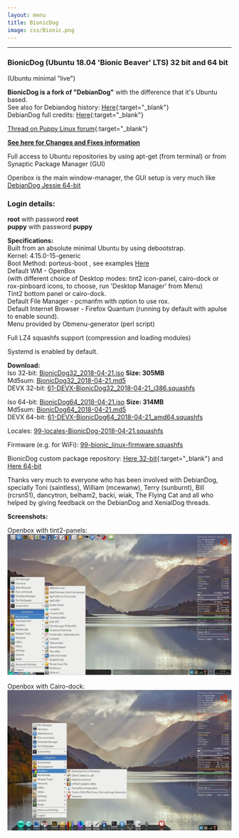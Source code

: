 ```yaml
---
layout: menu
title: BionicDog
image: css/Bionic.png
---
```


---
 
### BionicDog (Ubuntu 18.04 'Bionic Beaver' LTS) 32 bit and 64 bit  
(Ubuntu minimal "live")

**BionicDog is a fork of "DebianDog"** with the difference that it's Ubuntu based.   
See also for Debiandog history: [Here](https://debiandog.github.io/doglinux/zz07about.html){:target="_blank"}   
DebianDog full credits: [Here](https://github.com/DebianDog/Wheezy/blob/master/Credits.md){:target="_blank"}  

[Thread on Puppy Linux forum](http://murga-linux.com/puppy/viewtopic.php?t=113210){:target="_blank"}   

**[See here for Changes and Fixes information](http://murga-linux.com/puppy/viewtopic.php?p=989364#989364)**   

Full access to Ubuntu repositories by using apt-get (from terminal) or from Synaptic Package Manager (GUI)

Openbox is the main window-manager, the GUI setup is very much like [DebianDog Jessie 64-bit](zz02debiandog64.html)  
    
### Login details:    
**root** with password **root**        
**puppy** with password **puppy**    

**Specifications:**    
Built from an absolute minimal Ubuntu by using debootstrap.    
Kernel: 4.15.0-15-generic    
Boot Method: porteus-boot , see examples [Here](https://raw.githubusercontent.com/fredx181/bionicdog/gh-pages/Examples-boot-codes.txt)   
Default WM - OpenBox    
(with different choice of Desktop modes: tint2 icon-panel, cairo-dock or rox-pinboard icons, to choose, run 'Desktop Manager' from Menu)    
Tint2 bottom panel or cairo-dock.       
Default File Manager - pcmanfm with option to use rox.    
Default Internet Browser - Firefox Quantum (running by default with apulse to enable sound).    
Menu provided by Obmenu-generator (perl script)  

Full LZ4 squashfs support (compression and loading modules)    

Systemd is enabled by default.    

**Download:**    
Iso 32-bit: [BionicDog32_2018-04-21.iso](https://github.com/fredx181/bionicdog/releases/download/v1.0/BionicDog32_2018-04-21.iso) **Size: 305MB**          
Md5sum: [BionicDog32_2018-04-21.md5](https://github.com/fredx181/bionicdog/releases/download/v1.0/BionicDog32_2018-04-21.md5)     
DEVX 32-bit: [61-DEVX-BionicDog32_2018-04-21_i386.squashfs](https://github.com/fredx181/bionicdog/releases/download/v1.1/61-DEVX-BionicDog32_2018-04-21_i386.squashfs)    

Iso 64-bit: [BionicDog64_2018-04-21.iso](https://github.com/fredx181/bionicdog/releases/download/v1.0/BionicDog64_2018-04-21.iso) **Size: 314MB**          
Md5sum: [BionicDog64_2018-04-21.md5](https://github.com/fredx181/bionicdog/releases/download/v1.0/BionicDog64_2018-04-21.md5)     
DEVX 64-bit: [61-DEVX-BionicDog64_2018-04-21_amd64.squashfs](https://github.com/fredx181/bionicdog/releases/download/v1.1/61-DEVX-BionicDog64_2018-04-21_amd64.squashfs)  
    
Locales: [99-locales-BionicDog-2018-04-21.squashfs](https://github.com/fredx181/bionicdog/releases/download/v1.1/99-locales-BionicDog-2018-04-21.squashfs)  

Firmware (e.g. for WiFi): [99-bionic_linux-firmware.squashfs](https://github.com/fredx181/bionicdog/releases/download/v1.1/99-bionic_linux-firmware.squashfs)  

BionicDog custom package repository: [Here 32-bit](https://fredx181.github.io/bionicdog/Packages-i386/){:target="_blank"} and [Here 64-bit](https://fredx181.github.io/bionicdog/Packages-amd64)         

Thanks very much to everyone who has been involved with DebianDog, specially Toni (saintless), William (mcewanw), Terry (sunburnt), Bill (rcrsn51), dancytron, belham2, backi, wiak, The Flying Cat and all who helped by giving feedback on the DebianDog and XenialDog threads.  

**Screenshots:**  

Openbox with tint2-panels:
![OpenBox](https://github.com/fredx181/bionicdog/raw/gh-pages/screenshots/bionicdog-tint2-panels.jpg)

Openbox with Cairo-dock:
![OpenBox](https://github.com/fredx181/bionicdog/raw/gh-pages/screenshots/bionicdog-cairo-dock.jpg)
   
